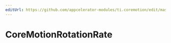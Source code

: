 ```yaml
---
editUrl: https://github.com/appcelerator-modules/ti.coremotion/edit/master/apidoc/CoreMotion.yml
---
```

# CoreMotionRotationRate

<TypeHeader/>

<ApiDocs/>
